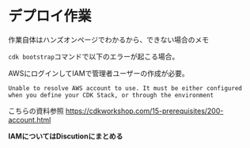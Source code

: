 # デプロイ作業

作業自体はハンズオンページでわかるから、できない場合のメモ

`cdk bootstrap`コマンドで以下のエラーが起こる場合。

AWSにログインしてIAMで管理者ユーザーの作成が必要。

```
Unable to resolve AWS account to use. It must be either configured when you define your CDK Stack, or through the environment
```

こちらの資料参照
<https://cdkworkshop.com/15-prerequisites/200-account.html>

**IAMについてはDiscutionにまとめる**
